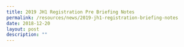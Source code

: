 ```yaml
---
title: 2019 JH1 Registration Pre Briefing Notes
permalink: /resources/news/2019-jh1-registration-briefing-notes
date: 2018-12-20
layout: post
description: ""
---
```

